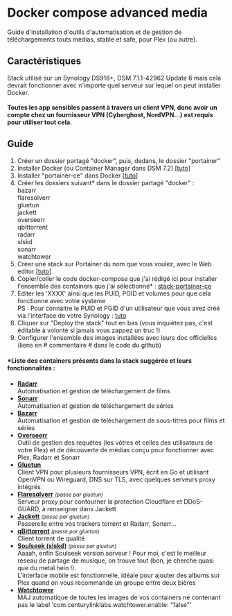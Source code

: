# Docker compose advanced media
Guide d'installation d'outils d'automatisation et de gestion de téléchargements touts médias, stable et safe, pour Plex (ou autre).

<h2>Caractéristiques</h2>

Stack utilisé sur un Synology DS918+, DSM 7.1.1-42962 Update 6 mais cela devrait fonctionner avec n'importe quel serveur sur lequel on peut installer Docker.<br>
<br>
<b>Toutes les app sensibles passent à travers un client VPN, donc avoir un compte chez un fournisseur VPN (Cyberghost, NordVPN...) est requis pour utiliser tout cela.</b>

<h2>Guide</h2>

<ol>
    <li>Créer un dossier partagé "docker", puis, dedans, le dossier "portainer"</li>
    <li>Installer Docker (ou Container Manager dans DSM 7.2) [<a href="https://linuxhint.com/run-docker-containers-synology-nas/" target="_blank">tuto</a>]</li>
    <li>Installer "portainer-ce" dans Docker [<a href="https://mariushosting.com/how-to-install-portainer-on-your-synology-nas/" target="_blank">tuto</a>]</li>
    <li>Créer les dossiers suivant* dans le dossier partagé "docker" :<br>
    bazarr<br>
    flaresolverr<br>
    gluetun<br>
    jackett<br>
    overseerr<br>
    qbittorrent<br>
    radarr<br>
    slskd<br>
    sonarr<br>
    watchtower</li>
    <li>Créer une stack sur Portainer du nom que vous voulez, avec le Web editor [<a href="https://docs.portainer.io/user/docker/stacks/add#option-1-web-editor" target="_blank">tuto</a>]</li>
    <li>Copier/coller le code docker-compose que j'ai rédigé ici pour installer l'ensemble des containers que j'ai sélectionné* : <a href="https://github.com/Pandaarr/docker-compose-advanced-media/blob/main/stack-portainer-ce" target="_blank">stack-portainer-ce</a>
    <li>Editer les 'XXXX' ainsi que les PUID, PGID et volumes pour que cela fonctionne avec votre systeme</li>
    PS : Pour connaitre le PUID et PGID d'un utilisateur que vous avez créé via l'interface de votre Synology : <a href="https://mariushosting.com/synology-how-to-find-uid-userid-and-gid-groupid/" target="_blank">tuto</a>
    <li>Cliquer sur "Deploy the stack" tout en bas (vous inquiétez pas, c'est éditable à volonté si jamais vous zappez un truc !)</li>
    <li>Configurer l'ensemble des images installées avec leurs doc officielles (liens en # commentaire # dans le code du github)</li>
</ol>

<h4>*Liste des containers présents dans la stack suggérée et leurs fonctionnalités :</h4>

<ul>
    <li><b><a href="https://radarr.video/" target="_blank">Radarr</a></b><br>
    Automatisation et gestion de téléchargement de films</li>
    <li><b><a href="https://sonarr.tv/" target="_blank">Sonarr</a></b><br>
    Automatisation et gestion de téléchargement de séries</li>
    <li><b><a href="https://www.bazarr.media/" target="_blank">Bazarr</a></b><br>
    Automatisation et gestion de téléchargement de sous-titres pour films et séries</li>
    <li><b><a href="https://overseerr.dev/" target="_blank">Overseerr</a></b><br>
    Outil de gestion des requêtes (les vôtres et celles des utilisateurs de votre Plex) et de découverte de médias conçu pour fonctionner avec Plex, Radarr et Sonarr</li>
    <li><b><a href="https://github.com/qdm12/gluetun#features" target="_blank">Gluetun</a></b><br>
    Client VPN pour plusieurs fournisseurs VPN, écrit en Go et utilisant OpenVPN ou Wireguard, DNS sur TLS, avec quelques serveurs proxy intégrés</li>
    <li><b><a href="https://github.com/FlareSolverr/FlareSolverr" target="_blank">Flaresolverr</a></b> <i style="font-size: 12px;">(passe par gluetun)</i><br>
    Serveur proxy pour contourner la protection Cloudflare et DDoS-GUARD, à renseigner dans Jackett</li>
    <li><b><a href="https://github.com/Jackett/Jackett" target="_blank">Jackett</a></b> <i style="font-size: 12px;">(passe par gluetun)</i><br>
    Passerelle entre vos trackers torrent et Radarr, Sonarr...</li>
    <li><b><a href="https://github.com/linuxserver/docker-qbittorrent" target="_blank">qBittorrent</a></b> <i style="font-size: 12px;">(passe par gluetun)</i><br>
    Client torrent de qualité</li>
    <li><b><a href="https://github.com/slskd/slskd" target="_blank">Soulseek (slskd)</a></b> <i style="font-size: 12px;">(passe par gluetun)</i><br>
    Aaaah, enfin Soulseek version serveur ! Pour moi, c'est le meilleur réseau de partage de musique, on trouve tout (bon, je cherche quasi que du metal hein !).<br>
    L'interface mobile est fonctionnelle, idéale pour ajouter des albums sur Plex quand on vous recommande un groupe entre deux bières</li>
    <li><b><a href="https://github.com/containrrr/watchtower/" target="_blank">Watchtower</a></b><br>
    MAJ automatique de toutes les images de vos containers ne contenant pas le label 'com.centurylinklabs.watchtower.enable: "false"'</li>
</ul>
